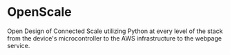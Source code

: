 # OpenScale
Open Design of Connected Scale utilizing Python at every level of the stack from the device's microcontroller to the AWS infrastructure to the webpage service.

